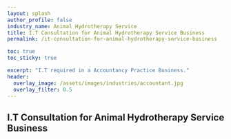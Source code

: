 ```yaml
---
layout: splash 
author_profile: false 
industry_name: Animal Hydrotherapy Service
title: I.T Consultation for Animal Hydrotherapy Service Business
permalink: /it-consultation-for-animal-hydrotherapy-service-business

toc: true
toc_sticky: true

excerpt: "I.T required in a Accountancy Practice Business."
header:
  overlay_image: /assets/images/industries/accountant.jpg
  overlay_filter: 0.5 
---
```


## I.T Consultation for Animal Hydrotherapy Service Business